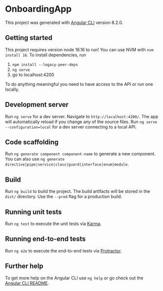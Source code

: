 # OnboardingApp

This project was generated with [Angular CLI](https://github.com/angular/angular-cli) version 8.2.0.

## Getting started
This project requires version node 16.16 to run! You can use NVM with `nvm install 16`.
To install dependencies, run
1. `npm install --legacy-peer-deps`
2. `ng serve`
3. go to localhost:4200

To do anything meaningful you need to have access to the API or run one locally.

## Development server

Run `ng serve` for a dev server. Navigate to `http://localhost:4200/`. The app will automatically reload if you change any of the source files.
Run `ng serve --configuration=local` for a dev server connecting to a local API.

## Code scaffolding

Run `ng generate component component-name` to generate a new component. You can also use `ng generate directive|pipe|service|class|guard|interface|enum|module`.

## Build

Run `ng build` to build the project. The build artifacts will be stored in the `dist/` directory. Use the `--prod` flag for a production build.

## Running unit tests

Run `ng test` to execute the unit tests via [Karma](https://karma-runner.github.io).

## Running end-to-end tests

Run `ng e2e` to execute the end-to-end tests via [Protractor](http://www.protractortest.org/).

## Further help

To get more help on the Angular CLI use `ng help` or go check out the [Angular CLI README](https://github.com/angular/angular-cli/blob/master/README.md).
